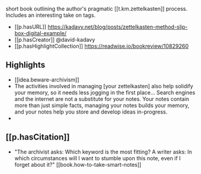 

short book outlining the author's pragmatic [[t.km.zettelkasten]] process. Includes an interesting take on tags.

- [[p.hasURL]] https://kadavy.net/blog/posts/zettelkasten-method-slip-box-digital-example/
- [[p.hasCreator]] @david-kadavy
- [[p.hasHighlightCollection]] https://readwise.io/bookreview/10829260
## Highlights

- [[idea.beware-archivism]]
- The activities involved in managing [your zettelkasten] also help solidify your memory, so it needs less jogging in the first place... Search engines and the internet are not a substitute for your notes. Your notes contain more than just simple facts, managing your notes builds your memory, and your notes help you store and develop ideas in-progress.
- 

## [[p.hasCitation]]

- "The archivist asks: Which keyword is the most fitting? A writer asks: In which circumstances will I want to stumble upon this note, even if I forget about it?" [[book.how-to-take-smart-notes]]

